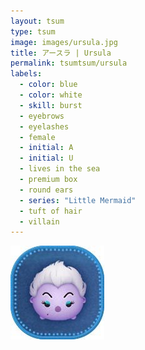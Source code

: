 ```yaml
---
layout: tsum
type: tsum
image: images/ursula.jpg
title: アースラ | Ursula
permalink: tsumtsum/ursula
labels:
  - color: blue
  - color: white
  - skill: burst
  - eyebrows
  - eyelashes
  - female
  - initial: A
  - initial: U
  - lives in the sea
  - premium box
  - round ears
  - series: "Little Mermaid"
  - tuft of hair
  - villain
---
```

<img class="ui image" src="../images/ursula.jpg">
